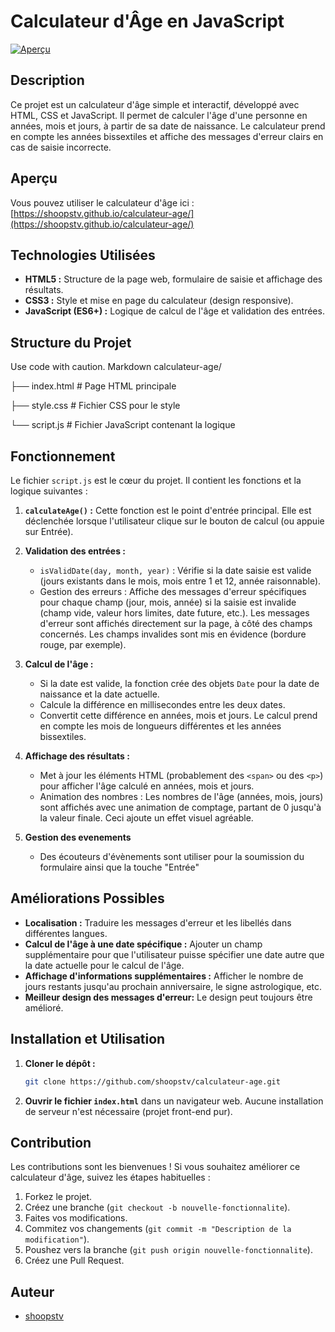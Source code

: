 # Calculateur d'Âge en JavaScript

[![Aperçu](https://img.shields.io/badge/Aperçu-Live-brightgreen)](https://shoopstv.github.io/calculateur-age/)

## Description

Ce projet est un calculateur d'âge simple et interactif, développé avec HTML, CSS et JavaScript. Il permet de calculer l'âge d'une personne en années, mois et jours, à partir de sa date de naissance. Le calculateur prend en compte les années bissextiles et affiche des messages d'erreur clairs en cas de saisie incorrecte.

## Aperçu

Vous pouvez utiliser le calculateur d'âge ici : [https://shoopstv.github.io/calculateur-age/](https://shoopstv.github.io/calculateur-age/)

## Technologies Utilisées

*   **HTML5 :** Structure de la page web, formulaire de saisie et affichage des résultats.
*   **CSS3 :** Style et mise en page du calculateur (design responsive).
*   **JavaScript (ES6+) :** Logique de calcul de l'âge et validation des entrées.

## Structure du Projet
Use code with caution.
Markdown
calculateur-age/

├── index.html # Page HTML principale

├── style.css # Fichier CSS pour le style

└── script.js # Fichier JavaScript contenant la logique


## Fonctionnement

Le fichier `script.js` est le cœur du projet.  Il contient les fonctions et la logique suivantes :

1.  **`calculateAge()` :**  Cette fonction est le point d'entrée principal. Elle est déclenchée lorsque l'utilisateur clique sur le bouton de calcul (ou appuie sur Entrée).

2.  **Validation des entrées :**
    *   `isValidDate(day, month, year)` : Vérifie si la date saisie est valide (jours existants dans le mois, mois entre 1 et 12, année raisonnable).
    *   Gestion des erreurs : Affiche des messages d'erreur spécifiques pour chaque champ (jour, mois, année) si la saisie est invalide (champ vide, valeur hors limites, date future, etc.).  Les messages d'erreur sont affichés directement sur la page, à côté des champs concernés. Les champs invalides sont mis en évidence (bordure rouge, par exemple).

3.  **Calcul de l'âge :**
    *   Si la date est valide, la fonction crée des objets `Date` pour la date de naissance et la date actuelle.
    *   Calcule la différence en millisecondes entre les deux dates.
    *   Convertit cette différence en années, mois et jours.  Le calcul prend en compte les mois de longueurs différentes et les années bissextiles.

4.  **Affichage des résultats :**
    *   Met à jour les éléments HTML (probablement des `<span>` ou des `<p>`) pour afficher l'âge calculé en années, mois et jours.
    *   Animation des nombres : Les nombres de l'âge (années, mois, jours) sont affichés avec une animation de comptage, partant de 0 jusqu'à la valeur finale. Ceci ajoute un effet visuel agréable.

5. **Gestion des evenements**
    * Des écouteurs d'évènements sont utiliser pour la soumission du formulaire ainsi que la touche "Entrée"

## Améliorations Possibles

*   **Localisation :**  Traduire les messages d'erreur et les libellés dans différentes langues.
*   **Calcul de l'âge à une date spécifique :**  Ajouter un champ supplémentaire pour que l'utilisateur puisse spécifier une date autre que la date actuelle pour le calcul de l'âge.
*   **Affichage d'informations supplémentaires :**  Afficher le nombre de jours restants jusqu'au prochain anniversaire, le signe astrologique, etc.
* **Meilleur design des messages d'erreur:** Le design peut toujours être amélioré.

## Installation et Utilisation

1.  **Cloner le dépôt :**

    ```bash
    git clone https://github.com/shoopstv/calculateur-age.git
    ```

2.  **Ouvrir le fichier `index.html`** dans un navigateur web.  Aucune installation de serveur n'est nécessaire (projet front-end pur).

## Contribution

Les contributions sont les bienvenues !  Si vous souhaitez améliorer ce calculateur d'âge, suivez les étapes habituelles :

1.  Forkez le projet.
2.  Créez une branche (`git checkout -b nouvelle-fonctionnalite`).
3.  Faites vos modifications.
4.  Commitez vos changements (`git commit -m "Description de la modification"`).
5.  Poushez vers la branche (`git push origin nouvelle-fonctionnalite`).
6.  Créez une Pull Request.

## Auteur

*   [shoopstv](https://github.com/shoopstv)
